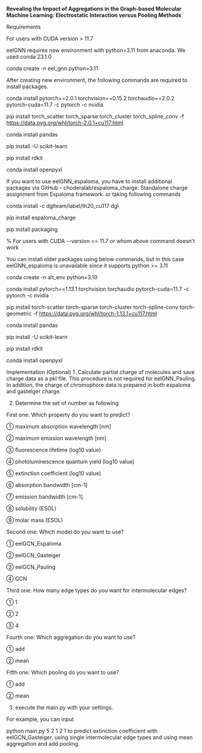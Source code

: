 ****Revealing the Impact of Aggregations in the Graph-based Molecular Machine Learning: Electrostatic Interaction versus Pooling Methods****

Requirements

For users with CUDA version > 11.7

eelGNN requires new environment with python=3.11 from anaconda. We used conda 23.1.0

conda create -n eel_gnn python=3.11

After creating new environment, the following commands are required to install packages.

conda install pytorch==2.0.1 torchvision==0.15.2 torchaudio==2.0.2 pytorch-cuda=11.7 -c pytorch -c nvidia

pip install torch_scatter torch_sparse torch_cluster torch_spline_conv -f https://data.pyg.org/whl/torch-2.0.1+cu117.html

conda install pandas

pip install -U scikit-learn

pip install rdkit

conda install openpyxl


If you want to use eelGNN_espaloma, you have to install additional packages via GitHub - choderalab/espaloma_charge: Standalone charge assignment from Espaloma framework. or taking following commands


conda install -c dglteam/label/th20_cu117 dgl

pip install espaloma_charge

pip install packaging


% For users with CUDA --version <= 11.7 or whom above command doesn’t work

You can install older packages using below commands, but in this case eelGNN_espaloma is unavailable since it supports python >= 3.11

conda create -n alt_env python=3.10

conda install pytorch==1.13.1 torchvision torchaudio pytorch-cuda=11.7 -c pytorch -c nvidia

pip install torch-scatter torch-sparse torch-cluster torch-spline-conv torch-geometric -f https://data.pyg.org/whl/torch-1.13.1+cu117.html

conda install pandas

pip install -U scikit-learn

pip install rdkit

conda install openpyxl



Implementation
(Optional) 1. Calculate partial charge of molecules and save charge data as a pkl file. This procedure is not required for eelGNN_Pauling. In addition, the charge of chromophore data is prepared in both espaloma and gasteiger charge.

2. Determine the set of number as following

First one: Which property do you want to predict?

①	maximum absorption wavelength [nm]

②	maximum emission wavelength [nm]

③	fluorescence lifetime (log10 value)

④	photoluminescence quantum yield (log10 value)

⑤	extinction coefficient (log10 value)

⑥	absorption bandwidth [cm-1]

⑦	emission bandwidth [cm-1]

⑧	solubility (ESOL)

⑨	molar mass (ESOL) 

Second one: Which model do you want to use?

①	eelGCN_Espaloma

②	eelGCN_Gasteiger

③	eelGCN_Pauling

④	GCN

Third one: How many edge types do you want for intermolecular edges?

①	1

②	2

③	4

Fourth one: Which aggregation do you want to use?

①	add

②	mean

Fifth one: Which pooling do you want to use?

①	add

②	mean

3. execute the main.py with your settings.

For example, you can input

python main.py 5 2 1 2 1
to predict extinction coefficient with eelGCN_Gasteiger, using single intermolecular edge types and using mean aggregation and add pooling.
